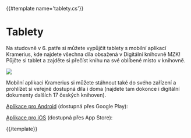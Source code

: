 {{#template name='tablety.cs'}}
# Tablety

Na studovně v 6. patře si můžete vypůjčit tablety s mobilní aplikací Kramerius, 
kde najdete všechna díla obsažená v Digitální knihovně MZK! 
Půjčte si tablet a zajděte si přečíst knihu na své oblíbené místo v knihovně.

![](/images/help/tablet.png)

Mobilní aplikaci Kramerius si můžete stáhnout také do svého zařízení a prohlížet si veřejně
dostupná díla i doma (najdete tam dokonce i digitální dokumenty dalších 17 českých knihoven).

[Aplikace pro Android](https://play.google.com/store/apps/details?id=cz.mzk.kramerius.app) (dostupná přes Google Play):
 
[Aplikace pro iOS](https://itunes.apple.com/us/app/kramerius/id1065771974?mt=8) (dostupná přes App Store):

{{/template}}